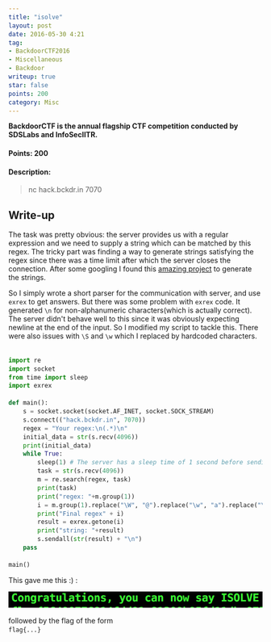 ```yaml
---
title: "isolve"
layout: post
date: 2016-05-30 4:21
tag:
- BackdoorCTF2016
- Miscellaneous
- Backdoor
writeup: true
star: false
points: 200
category: Misc
---
```


**BackdoorCTF is the annual flagship CTF competition conducted by SDSLabs and InfoSecIITR.**

#### Points: 200

#### Description:

>nc hack.bckdr.in 7070

## Write-up

The task was pretty obvious: the server provides us with a regular expression and we need to supply a string which can be matched by this regex. The tricky part was finding a way to generate strings satisfying the regex since there was a time limit after which the server closes the connection. After some googling I found this [amazing project](https://github.com/asciimoo/exrex) to generate the strings.

So I simply wrote a short parser for the communication with server, and use `exrex` to get answers. But there was some problem with `exrex` code. It generated `\n` for non-alphanumeric characters(which is actually correct). The server didn't behave well to this since it was obviously expecting newline at the end of the input. So I modified my script to tackle this. There were also issues with `\S` and `\w` which I replaced by hardcoded characters.

~~~python

import re
import socket
from time import sleep
import exrex

def main():
    s = socket.socket(socket.AF_INET, socket.SOCK_STREAM)
    s.connect(("hack.bckdr.in", 7070))
    regex = "Your regex:\n(.*)\n"
    initial_data = str(s.recv(4096))
    print(initial_data)
    while True:
        sleep(1) # The server has a sleep time of 1 second before sending the regex
        task = str(s.recv(4096))
        m = re.search(regex, task)
        print(task)
        print("regex: "+m.group(1))
        i = m.group(1).replace("\W", "@").replace("\w", "a").replace("\s", " ").replace("\S", "a") # Corrrections for using `exrex`
        print("Final regex" + i)
        result = exrex.getone(i)
        print("string: "+result)
        s.sendall(str(result) + "\n")
    pass

main()
~~~

This gave me this :) :

![congrats](/assets/images/backdoorctf16/isolve.png)

followed by the flag of the form<br>
`flag{...}`
